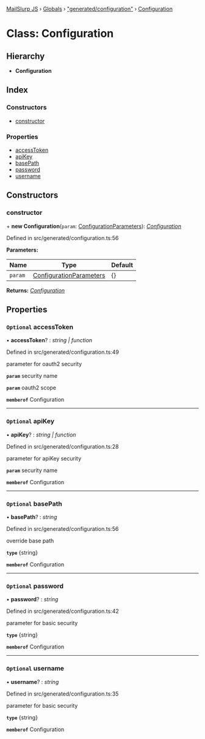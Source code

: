 [MailSlurp JS](../README.md) › [Globals](../globals.md) › ["generated/configuration"](../modules/_generated_configuration_.md) › [Configuration](_generated_configuration_.configuration.md)

# Class: Configuration

## Hierarchy

* **Configuration**

## Index

### Constructors

* [constructor](_generated_configuration_.configuration.md#constructor)

### Properties

* [accessToken](_generated_configuration_.configuration.md#optional-accesstoken)
* [apiKey](_generated_configuration_.configuration.md#optional-apikey)
* [basePath](_generated_configuration_.configuration.md#optional-basepath)
* [password](_generated_configuration_.configuration.md#optional-password)
* [username](_generated_configuration_.configuration.md#optional-username)

## Constructors

###  constructor

\+ **new Configuration**(`param`: [ConfigurationParameters](../interfaces/_generated_configuration_.configurationparameters.md)): *[Configuration](_generated_configuration_.configuration.md)*

Defined in src/generated/configuration.ts:56

**Parameters:**

Name | Type | Default |
------ | ------ | ------ |
`param` | [ConfigurationParameters](../interfaces/_generated_configuration_.configurationparameters.md) |  {} |

**Returns:** *[Configuration](_generated_configuration_.configuration.md)*

## Properties

### `Optional` accessToken

• **accessToken**? : *string | function*

Defined in src/generated/configuration.ts:49

parameter for oauth2 security

**`param`** security name

**`param`** oauth2 scope

**`memberof`** Configuration

___

### `Optional` apiKey

• **apiKey**? : *string | function*

Defined in src/generated/configuration.ts:28

parameter for apiKey security

**`param`** security name

**`memberof`** Configuration

___

### `Optional` basePath

• **basePath**? : *string*

Defined in src/generated/configuration.ts:56

override base path

**`type`** {string}

**`memberof`** Configuration

___

### `Optional` password

• **password**? : *string*

Defined in src/generated/configuration.ts:42

parameter for basic security

**`type`** {string}

**`memberof`** Configuration

___

### `Optional` username

• **username**? : *string*

Defined in src/generated/configuration.ts:35

parameter for basic security

**`type`** {string}

**`memberof`** Configuration
